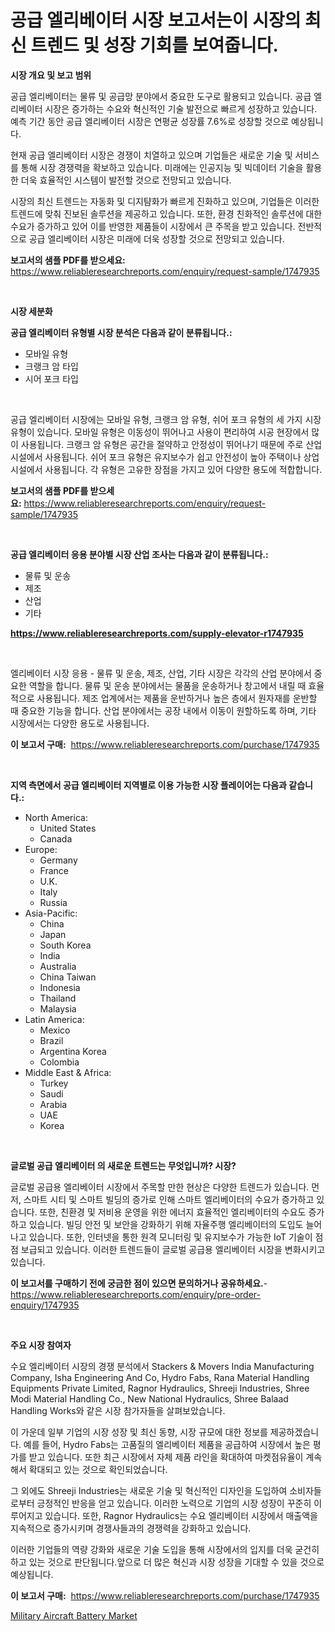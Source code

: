 <p><h1>공급 엘리베이터 시장 보고서는이 시장의 최신 트렌드 및 성장 기회를 보여줍니다.</h1></p><p><strong>시장 개요 및 보고 범위</strong></p>
<p><p>공급 엘리베이터는 물류 및 공급망 분야에서 중요한 도구로 활용되고 있습니다. 공급 엘리베이터 시장은 증가하는 수요와 혁신적인 기술 발전으로 빠르게 성장하고 있습니다. 예측 기간 동안 공급 엘리베이터 시장은 연평균 성장률 7.6%로 성장할 것으로 예상됩니다.</p><p>현재 공급 엘리베이터 시장은 경쟁이 치열하고 있으며 기업들은 새로운 기술 및 서비스를 통해 시장 경쟁력을 확보하고 있습니다. 미래에는 인공지능 및 빅데이터 기술을 활용한 더욱 효율적인 시스템이 발전할 것으로 전망되고 있습니다.</p><p>시장의 최신 트렌드는 자동화 및 디지턈화가 빠르게 진화하고 있으며, 기업들은 이러한 트렌드에 맞춰 진보된 솔루션을 제공하고 있습니다. 또한, 환경 친화적인 솔루션에 대한 수요가 증가하고 있어 이를 반영한 제품들이 시장에서 큰 주목을 받고 있습니다. 전반적으로 공급 엘리베이터 시장은 미래에 더욱 성장할 것으로 전망되고 있습니다.</p></p>
<p><strong>보고서의 샘플 PDF를 받으세요:</strong> <a href="https://www.reliableresearchreports.com/enquiry/request-sample/1747935">https://www.reliableresearchreports.com/enquiry/request-sample/1747935</a></p>
<p>&nbsp;</p>
<p><strong>시장 세분화</strong></p>
<p><strong>공급 엘리베이터 유형별 시장 분석은 다음과 같이 분류됩니다.:</strong></p>
<p><ul><li>모바일 유형</li><li>크랭크 암 타입</li><li>시어 포크 타입</li></ul></p>
<p>&nbsp;</p>
<p><p>공급 엘리베이터 시장에는 모바일 유형, 크랭크 암 유형, 쉬어 포크 유형의 세 가지 시장 유형이 있습니다. 모바일 유형은 이동성이 뛰어나고 사용이 편리하여 시공 현장에서 많이 사용됩니다. 크랭크 암 유형은 공간을 절약하고 안정성이 뛰어나기 때문에 주로 산업 시설에서 사용됩니다. 쉬어 포크 유형은 유지보수가 쉽고 안전성이 높아 주택이나 상업 시설에서 사용됩니다. 각 유형은 고유한 장점을 가지고 있어 다양한 용도에 적합합니다.</p></p>
<p><strong>보고서의 샘플 PDF를 받으세요:</strong>&nbsp;<a href="https://www.reliableresearchreports.com/enquiry/request-sample/1747935">https://www.reliableresearchreports.com/enquiry/request-sample/1747935</a></p>
<p>&nbsp;</p>
<p><strong> 공급 엘리베이터 응용 분야별 시장 산업 조사는 다음과 같이 분류됩니다.:</strong></p>
<p><ul><li>물류 및 운송</li><li>제조</li><li>산업</li><li>기타</li></ul></p>
<p><strong><a href="https://www.reliableresearchreports.com/supply-elevator-r1747935">https://www.reliableresearchreports.com/supply-elevator-r1747935</a></strong></p>
<p>&nbsp;</p>
<p><p>엘리베이터 시장 응용 - 물류 및 운송, 제조, 산업, 기타 시장은 각각의 산업 분야에서 중요한 역할을 합니다. 물류 및 운송 분야에서는 물품을 운송하거나 창고에서 내릴 때 효율적으로 사용됩니다. 제조 업계에서는 제품을 운반하거나 높은 층에서 원자재를 운반할 때 중요한 기능을 합니다. 산업 분야에서는 공장 내에서 이동이 원할하도록 하며, 기타 시장에서는 다양한 용도로 사용됩니다.</p></p>
<p><strong>이 보고서 구매:</strong>&nbsp; <a href="https://www.reliableresearchreports.com/purchase/1747935">https://www.reliableresearchreports.com/purchase/1747935</a></p>
<p>&nbsp;</p>
<p><strong>지역 측면에서 공급 엘리베이터 지역별로 이용 가능한 시장 플레이어는 다음과 같습니다.:</strong></p>
<p><ul>
    <li>
        North America:
        <ul>
            <li>United States</li>
            <li>Canada</li>
        </ul>
    </li>
    <li>
        Europe:
        <ul>
            <li>Germany</li>
            <li>France</li>
            <li>U.K.</li>
            <li>Italy</li>
            <li>Russia</li>
        </ul>
    </li>
    <li>
        Asia-Pacific:
        <ul>
            <li>China</li>
            <li>Japan</li>
            <li>South Korea</li>
            <li>India</li>
            <li>Australia</li>
            <li>China Taiwan</li>
            <li>Indonesia</li>
            <li>Thailand</li>
            <li>Malaysia</li>
        </ul>
    </li>
    <li>
        Latin America:
        <ul>
            <li>Mexico</li>
            <li>Brazil</li>
            <li>Argentina Korea</li>
            <li>Colombia</li>
        </ul>
    </li>
    <li>
        Middle East & Africa:
        <ul>
            <li>Turkey</li>
            <li>Saudi</li>
            <li>Arabia</li>
            <li>UAE</li>
            <li>Korea</li>
        </ul>
    </li>
    </ul></p>
<p>&nbsp;</p>
<p><strong>글로벌 공급 엘리베이터 의 새로운 트렌드는 무엇입니까? 시장?</strong></p>
<p><p>글로벌 공급용 엘리베이터 시장에서 주목할 만한 현상은 다양한 트렌드가 있습니다. 먼저, 스마트 시티 및 스마트 빌딩의 증가로 인해 스마트 엘리베이터의 수요가 증가하고 있습니다. 또한, 친환경 및 저비용 운영을 위한 에너지 효율적인 엘리베이터의 수요도 증가하고 있습니다. 빌딩 안전 및 보안을 강화하기 위해 자율주행 엘리베이터의 도입도 늘어나고 있습니다. 또한, 인터넷을 통한 원격 모니터링 및 유지보수가 가능한 IoT 기술이 점점 보급되고 있습니다. 이러한 트렌드들이 글로벌 공급용 엘리베이터 시장을 변화시키고 있습니다.</p></p>
<p><strong>이 보고서를 구매하기 전에 궁금한 점이 있으면 문의하거나 공유하세요.</strong>- <a href="https://www.reliableresearchreports.com/enquiry/pre-order-enquiry/1747935">https://www.reliableresearchreports.com/enquiry/pre-order-enquiry/1747935</a></p>
<p>&nbsp;</p>
<p><strong>주요 시장 참여자</strong></p>
<p><p>수요 엘리베이터 시장의 경쟁 분석에서 Stackers & Movers India Manufacturing Company, Isha Engineering And Co, Hydro Fabs, Rana Material Handling Equipments Private Limited, Ragnor Hydraulics, Shreeji Industries, Shree Modi Material Handling Co., New National Hydraulics, Shree Balaad Handling Works와 같은 시장 참가자들을 살펴보았습니다.</p><p>이 가운데 일부 기업의 시장 성장 및 최신 동향, 시장 규모에 대한 정보를 제공하겠습니다. 예를 들어, Hydro Fabs는 고품질의 엘리베이터 제품을 공급하여 시장에서 높은 평가를 받고 있습니다. 또한 최근 시장에서 자체 제품 라인을 확대하여 마켓점유율이 계속해서 확대되고 있는 것으로 확인되었습니다.</p><p>그 외에도 Shreeji Industries는 새로운 기술 및 혁신적인 디자인을 도입하여 소비자들로부터 긍정적인 반응을 얻고 있습니다. 이러한 노력으로 기업의 시장 성장이 꾸준히 이루어지고 있습니다. 또한, Ragnor Hydraulics는 수요 엘리베이터 시장에서 매출액을 지속적으로 증가시키며 경쟁사들과의 경쟁력을 강화하고 있습니다.</p><p>이러한 기업들의 역량 강화와 새로운 기술 도입을 통해 시장에서의 입지를 더욱 굳건히 하고 있는 것으로 판단됩니다.앞으로 더 많은 혁신과 시장 성장을 기대할 수 있을 것으로 예상됩니다.</p></p>
<p><strong>이 보고서 구매:</strong>&nbsp;&nbsp;<a href="https://www.reliableresearchreports.com/purchase/1747935">https://www.reliableresearchreports.com/purchase/1747935</a></p>
<p><p><a href="https://sudsy-motorcycle-bbc.notion.site/Decoding-Military-Aircraft-Battery-Market-Metrics-Market-Share-Trends-and-Growth-Patterns-da2a70e38d374ef7ace36612deef01eb">Military Aircraft Battery Market</a></p></p>